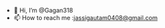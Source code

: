 - 👋 Hi, I’m @Gagan318
- 📫 How to reach me :jassigautam0408@gmail.com
<!---
Gagan318/Gagan318 is a ✨ special ✨ repository because its `README.md` (this file) appears on your GitHub profile.
You can click the Preview link to take a look at your changes.
--->
